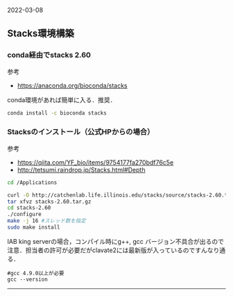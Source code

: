 2022-03-08
## Stacks環境構築


### conda経由でstacks 2.60

参考

- https://anaconda.org/bioconda/stacks

conda環境があれば簡単に入る．推奨．

```sh
conda install -c bioconda stacks

```

### Stacksのインストール（公式HPからの場合）

参考

- https://qiita.com/YF_bio/items/9754177fa270bdf76c5e
- http://tetsumi.raindrop.jp/Stacks.html#Depth

```sh
cd /Applications

curl -O http://catchenlab.life.illinois.edu/stacks/source/stacks-2.60.tar.gz
tar xfvz stacks-2.60.tar.gz　
cd stacks-2.60
./configure
make -j 16 #スレッド数を指定
sudo make install
```

IAB king serverの場合，コンパイル時にg++, gcc バージョン不具合が出るので注意．担当者の許可が必要だがclavate2には最新版が入っているのですんなり通る．

```
#gcc 4.9.0以上が必要
gcc --version
```
---




